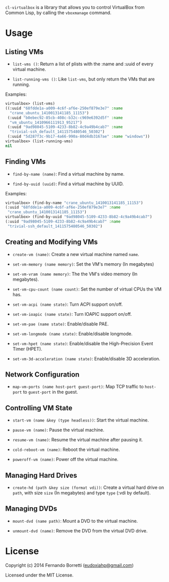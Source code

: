 `cl-virtualbox` is a library that allows you to control VirtualBox from Common
Lisp, by calling the `vboxmanage` command.

# Usage

## Listing VMs

* `list-vms ()`: Return a list of plists with the :name and :uuid of every
  virtual machine.

* `list-running-vms ()`: Like `list-vms`, but only return the VMs that are
  running.

Examples:

~~~lisp
virtualbox> (list-vms)
((:uuid "68fdde1a-a009-4c6f-af6e-250ef879e3e7" :name
  "crane_ubuntu_1410013141185_11153")
 (:uuid "b0ebec92-85cb-408c-b32c-c969e6392d5f" :name
  "vm_ubuntu_1410966111913_95217")
 (:uuid "9ad98045-5109-4233-8b82-4c9a49b4cab7" :name
  "trivial-ssh_default_1411575480546_50302")
 (:uuid "5d287f3c-9b17-4a66-990a-80d4db3167ae" :name "windows"))
virtualbox> (list-running-vms)
nil
~~~

## Finding VMs

* `find-by-name (name)`: Find a virtual machine by name.

* `find-by-uuid (uuid)`: Find a virtual machine by UUID.

Examples:

~~~lisp
virtualbox> (find-by-name "crane_ubuntu_1410013141185_11153")
(:uuid "68fdde1a-a009-4c6f-af6e-250ef879e3e7" :name
 "crane_ubuntu_1410013141185_11153")
virtualbox> (find-by-uuid "9ad98045-5109-4233-8b82-4c9a49b4cab7")
(:uuid "9ad98045-5109-4233-8b82-4c9a49b4cab7" :name
 "trivial-ssh_default_1411575480546_50302")
~~~

## Creating and Modifying VMs

* `create-vm (name)`: Create a new virtual machine named `name`.

* `set-vm-memory (name memory)`: Set the VM's memory (In megabytes)

* `set-vm-vram (name memory)`: The the VM's video memory (In megabytes).

* `set-vm-cpu-count (name count)`: Set the number of virtual CPUs the VM has.

* `set-vm-acpi (name state)`: Turn ACPI support on/off.

* `set-vm-ioapic (name state)`: Turn IOAPIC support on/off.

* `set-vm-pae (name state)`: Enable/disable PAE.

* `set-vm-longmode (name state)`: Enable/disable longmode.

* `set-vm-hpet (name state)`: Enable/disable the High-Precision Event Timer
  (HPET).

* `set-vm-3d-acceleration (name state)`: Enable/disable 3D acceleration.

## Network Configuration

* `map-vm-ports (name host-port guest-port)`: Map TCP traffic to `host-port` to
  `guest-port` in the guest.

## Controlling VM State

* `start-vm (name &key (type headless))`: Start the virtual machine.

* `pause-vm (name)`: Pause the virtual machine.

* `resume-vm (name)`: Resume the virtual machine after pausing it.

* `cold-reboot-vm (name)`: Reboot the virtual machine.

* `poweroff-vm (name)`: Power off the virtual machine.

## Managing Hard Drives

* `create-hd (path &key size (format vdi))`: Create a virtual hard drive on
  `path`, with size `size` (In megabytes) and type `type` (:vdi by default).

## Managing DVDs

* `mount-dvd (name path)`: Mount a DVD to the virtual machine.

* `unmount-dvd (name)`: Remove the DVD from the virtual DVD drive.

# License

Copyright (c) 2014 Fernando Borretti (eudoxiahp@gmail.com)

Licensed under the MIT License.
